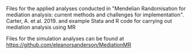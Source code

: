 Files for the applied analyses conducted in "Mendelian Randomisation for mediation analysis: current methods and challenges for implementation". Carter, A. et al. 2019. and example Stata and R code for carrying out mediation analysis using MR

Files for the simulation analyses can be found at https://github.com/eleanorsanderson/MediationMR

